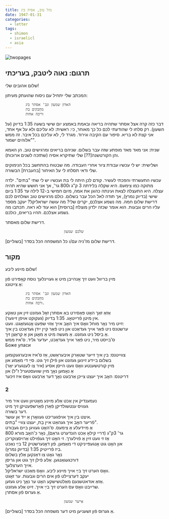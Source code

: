 ```yaml
---
title: מזל טוב, אסיה ביג
date: 1947-01-31
categories:
  - letter
tags:
  - shimon
  - israelicl
  - asia
---
```


![twopages](/pupko-papers/assets/images/1947-01-31-asia-big-is-born.jpg)

## תרגום: נאוה ליטבק, בעריכתי

שלום אהובים שלי!

המכתב שלי יתחיל עם ניסוח שהועתק מעיתון:

             האדון שמעון וגב' אסתר ביג  
             מחַבקים בת  
             וריבה אחות  

דבר כזה קרה אצל אסתר שתהיה בריאה ובאמת באמצע יום שישי בשעה 1:35 בדיוק (על השעון).
רק סלחו לי שהודעתי לכם כל כך מאוחר, כי:
ראשית: לא עליכם ולא על אף אחד, אני קצת לא בריא. סיפור עם הקיבה וגירוד. מגרד לי, לא עליכם
בכל איבר. זה ממש "אלוהים ישמור".

שנית: אני מאד מאד מופתע שזה עבר בשלום. שניהם בריאים ומרגישים טוב. הן האמא והן הקורטשנה[??] שלי
שתיקרא אסיה (שתזכה לשנים ארוכות).

ושלישית: יש לי עכשיו עבודת ציור אחרי העבודה.
מה שבטוח בהתחשב בכל הנימוקים שלי ודאי תסלחו לי על האיחור [בהעברת] הבשורה.

עכשיו התעשרתי והפכתי לעשיר.
קודם לכן היתה לי בּת ועכשיו יש לי שתי "בּתים".
ילדה מתוקה כמו צימעס. היא שקלה בלידתה 3 ק"ג ו800 גר', אך אני חושש שהיא תהיה עצלה. היא התעצלה
לצאת ועינתה כהוגן את אמה, מיום חמישי ב-12 לילה עד 1:35 ביום שישי (בדיוק נמרץ), אך תודה
לאל הכל עבר בשלום. כולם מרגישים טוב ושולחים לכם דרישת שלום חמה.
מה נשמע אצלכם, יקרים שלי? מה עושה ישראליקל? יעקב מספר עליו הרים וגבעות.
הוא אומר שכזה ילדון מוצלח [ברוסית] הוא עוד לא ראה.
תכתבו מה נשמע אצלכם. תהיו בריאים, כולכם.

דרישת שלום מאסתר.

                              שלכם שמעון

[בשוליים] דרישת שלום מז'ניה  עם/ו כל המשפחה הכל בסדר.

## מקור

שלום מײַנע ליבע!  

מײַן בריוול וועט זיך אׇנהייבן מיט אַ געויינלעך נוסח  קאׇפּירט פֿון  
אַ צײַטונג:  

             האדון שמעון וגב' אסתר ביג  
             מחַבקים בת  
             ורבה אחות.  

אַזאַ זאַך האׇט פּאַסירט באַ אסתרן זאׇל געזונט זײַן און טאַקע  
אין מיטן פֿרײַטאׇג. 1:35 בדיוק (געקוקט אויפן זייגער).  
זײַט מיר נאׇר מוחל וואׇס איך האׇב אײַך אַזוי שפּעט אׇנגעזאׇגט. וועט:  
ערשטנס ניט פֿאַר אײַך געדאַכט און ניט פֿאַר קיין ייִדן געדאַכט בין איך  
אַ ביסל ניט געזונט. אַ מעשה מיט אַ מאׇגן און אַ קראַצן זיך.  
ס'בײַסט מיר, ניט פֿאַר אײַך געדאַכט, יעדער גליד. ס'איז ממש   
Боже упаси  

צווײַטנס: בין איך זייער שטאַרק איבעראַשט, אַז ס'איז איבערגעקומען  
בשלום ביידע זײַנען געזונט און פֿילן זיך גוט. סײַ די מאַמע און  
מײַן קורטשענטע וואׇס וועט הייסן אסיע (איר צו לענגערע יאׇר)  
אַ נאׇמען נאׇך מײַן שוועסטערל ז"ל) און  
דריטנס: האׇב איך יעצט צייכן אַרבעט נאׇך דער אַרבעט וואׇס איז זיכער  

### 2

נעמענדיק אין אַכט אַלע מײַנע מאׇטיוון וועט איר מיר  
געוויס ענטשולדיקן פֿאַרן פֿאַרשפּעטיקן זיך מיט  
דער בשורה.  
איצט בין איך אויפֿגעריכט געוואׇרן אַ ייִד אַן עושר.  
פֿריער האׇב איך געהאַט איין בַת, יעצט צוויי "בַתּים".  
אַ מיידעלע אַ צימעס. ס'האׇט געוויגן בײַם געבורט  
800 גר' 3ק"ג (דריי קילאׇ אַכט הונדערט גראַם), נאׇר כ'האׇב מורא  
אַז זי וועט זײַן אַ פֿוילערך. זי האׇט זיך געפֿוילט אַרויסצוקריכן  
און האׇט גוט אׇנגעפּייניקט די מאַמען. פֿון דאׇנערשטיק 12 בײַ נאַכט  
ביז פֿרייטיק 1:35  (בדיוק נמרץ).  
נאׇר גאׇט צו דאַנקען אַלץ בשלום  
דורכגעגאַנגען. אַלע פֿילן זיך גוט און גריסן  
אײַך הערצלעך.  
וואׇס הערט זיך בײַ אײַך מײַנע ליבע. וואׇס מאַכט ישראליקל.  
יעקב דערציילט פֿון אים הרים וגבעות. ער זאׇגט  
אַזאַ אודאטשנעם מאַלטשישקע האׇט ער נאׇך ניט געזען.  
שרײַבט וואׇס עס הערט זיך בײַ אײַך. זײַט אַלע געזונט.  
אַ גערוס פֿון אסתרן.  

                              אַײער שמעון  

[בשוליים] אַ גערוס פֿון זשעניען מיט דער משפחה הכל בסדר.  

